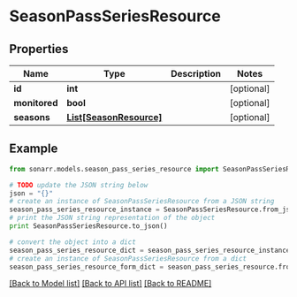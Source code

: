 # SeasonPassSeriesResource


## Properties

Name | Type | Description | Notes
------------ | ------------- | ------------- | -------------
**id** | **int** |  | [optional] 
**monitored** | **bool** |  | [optional] 
**seasons** | [**List[SeasonResource]**](SeasonResource.md) |  | [optional] 

## Example

```python
from sonarr.models.season_pass_series_resource import SeasonPassSeriesResource

# TODO update the JSON string below
json = "{}"
# create an instance of SeasonPassSeriesResource from a JSON string
season_pass_series_resource_instance = SeasonPassSeriesResource.from_json(json)
# print the JSON string representation of the object
print SeasonPassSeriesResource.to_json()

# convert the object into a dict
season_pass_series_resource_dict = season_pass_series_resource_instance.to_dict()
# create an instance of SeasonPassSeriesResource from a dict
season_pass_series_resource_form_dict = season_pass_series_resource.from_dict(season_pass_series_resource_dict)
```
[[Back to Model list]](../README.md#documentation-for-models) [[Back to API list]](../README.md#documentation-for-api-endpoints) [[Back to README]](../README.md)


